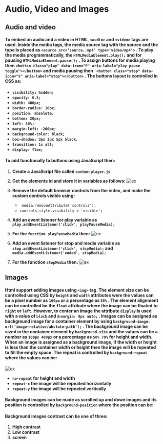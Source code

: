 # Audio, Video and Images
## Audio and video
#### To embed an audio and a video in HTML, `<audio>` and `<video>` tags are used. Inside the media tags, the media source tag with the source and the type is placed as `<source src=’source..mp4’ type=’video/mp4’>` . To play the media programmatically, the `HTMLMediaElement.play();` and for pausing `HTMLMediaElement.pause();` . To assign buttons for media playing then `<button class="play" data-icon="P" aria-label="play pause toggle"></button>` and media pausing then ` <button class="stop" data-icon="S" aria-label="stop"></button>` . The buttons layout is controlled in CSS as:
  - **`visibility: hidden;`**
  - **`opacity: 0.5;`**
  - **`width: 400px;`**
  - **`border-radius: 10px;`**
  - **`position: absolute;`**
  - **`bottom: 20px;`**
  - **`left: 50%;`**
  - **`margin-left: -200px;`**
  - **`background-color: black;`**
  - **`box-shadow: 3px 3px 5px black;`**
  - **`transition: 1s all;`**
  - **`display: flex;`** 
#### To add functionally to buttons using JavaScript then:
  1. **Create a JavaScript file called `custem-player.js`**
  2. **Get the elements id and store it in variables as follows:**
    ![ex](https://i.ibb.co/DDtwxtB/3.jpg)

  3. **Remove the default browser controls from the video, and make the custom controls visible using:**
        - ` media.removeAttribute('controls');`
        -  `controls.style.visibility = 'visible';`
  4. **Add an event listener for play variable as `play.addEventListener('click', playPauseMedia);`**
  5. **For the `function playPauseMedia` then:**
    ![ex](https://i.ibb.co/m0CgJ9s/4.jpg)

  6. **Add an event listener for stop and media variable as `stop.addEventListener('click', stopMedia);` and `media.addEventListener('ended', stopMedia);`**
  7. **For the function `stopMedia` then:**
        ![ex](https://i.ibb.co/MRHpwJz/5.jpg)
  

## Images
#### Html support adding images using `<img>` tag. The element size can be controlled using CSS by `height` and `width` attributes were the values can be a pixel number as `100px` or a percentage as `50%` . The element alignment can be controlled be the `float` attribute where the image can be floated to `right` or `left`. However, to center an image the attribute `display` is used with a value of `block` and a `margin: 0px auto;` . Images can be assigned as background image for a container element by using `background-image: url(‘image-relative/abslute-path’);` . The background image can be sized in the container element by `background-size` and the values can be a number as `100px 400px` or a percentage as `50% 70%` for height and width. When an image is assigned as a background image, if the width or height is less than the container width or height then the image will be repeated to fill the empty space. The repeat is controlled by `background-repeat` where the values can be:
![ex](https://i.ibb.co/pxC3MRM/2.jpg)
  - **`no-repeat` for height and width**
  - **`repeat-x` the image will be repeated horizontally**
  - **`repeat-y` the image will be repeated vertically**
#### Background images can be made as scrolled up and down images and its position is controlled by `background-position` where the position can be:
#### Background images contrast can be one of three:
  1. **High contrast**
  2. **Low contrast**
  3. **screen**
